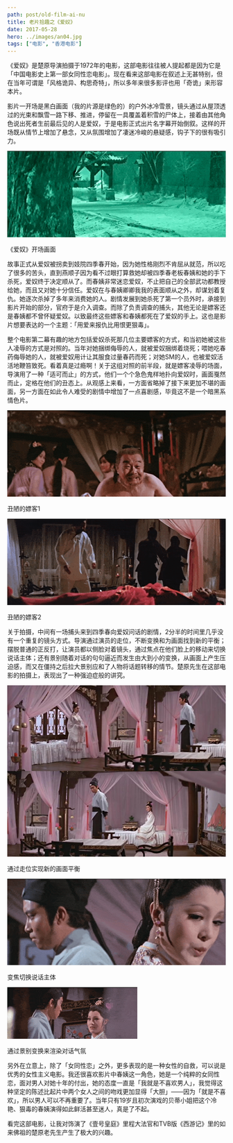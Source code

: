 ```yaml
---
path: post/old-film-ai-nu
title: 老片拾趣之《爱奴》
date: 2017-05-28
hero: ../images/an04.jpg
tags: ["电影", "香港电影"]
---
```


《爱奴》是楚原导演拍摄于1972年的电影，这部电影往往被人提起都是因为它是「中国电影史上第一部女同性恋电影」。现在看来这部电影在叙述上无甚特别，但在当年可谓是「风格诡异、构思奇特」，所以多年来很多影评也用「奇诡」来形容本片。

影片一开场是黑白画面（我的片源是绿色的）的户外冰冷雪景，镜头通过从屋顶透过的光束和飘雪一路下移、推进，停留在一具覆盖着积雪的尸体上，接着由其他角色说出死者生前最后见的人是爱奴，于是电影正式出片名字幕开始倒叙。这样的开场既从情节上增加了悬念，又从氛围增加了凄迷冷峻的悬疑感，钩子下的很有吸引力。

![《爱奴》开场画面](../images/an01.gif)
<p class="uk-text-small uk-text-muted">《爱奴》开场画面</p>

故事正式从爱奴被拐卖到妓院四季春开始，因为她性格刚烈不肯屈从就范，所以吃了很多的苦头，直到燕顺子因为看不过眼打算救她却被四季春老板春姨和她的手下杀死，爱奴终于决定顺从了。而春姨非常迷恋爱奴，不止把自己的全部武功都教授给她，而且又对她十分信任。爱奴在与春姨卿卿我我的表面顺从之外，却谋划着复仇。她逐次杀掉了多年来消费她的人。剧情发展到她杀死了第一个员外时，承接到影片开始的部分，官府于是介入调查。而除了负责调查的捕头，其他无论是嫖客还是春姨都不曾怀疑爱奴。以致最终这些嫖客和春姨都死在了爱奴的手上。这也是影片想要表达的一个主题：「用爱来报仇比用恨更狠毒」。

整个电影第二幕有趣的地方包括爱奴杀死那几位主要嫖客的方式，和当初她被这些人凌辱的方式是对照的。当年对她捆绑侮辱的人，就被爱奴捆绑着烧死；喂她吃春药侮辱她的人，就被爱奴用计让其服食过量春药而死；对她SM的人，也被爱奴活活地鞭笞致死。看着真是过瘾啊！关于这组对照的前半段，就是嫖客凌辱的场面，导演用了一种「适可而止」的方式，他们一个个急色鬼样地扑向爱奴时，画面戛然而止，定格在他们的丑态上。从观感上来看，一方面省略掉了接下来更加不堪的画面，另一方面在如此令人难受的剧情中增加了一点喜剧感，毕竟这不是一个暗黑系情色片。

![丑陋的嫖客1](../images/an02.gif)
<p class="uk-text-small uk-text-muted">丑陋的嫖客1</p>

![丑陋的嫖客2](../images/an03.gif)
<p class="uk-text-small uk-text-muted">丑陋的嫖客2</p>

关于拍摄，中间有一场捕头来到四季春向爱奴问话的剧情，2分半的时间里几乎没有一个重复的镜头方式。导演通过演员的走位，不断变换和为画面找到新的平衡；摆脱普通的正反打，让演员都以侧脸对着镜头，通过焦点在他们脸上的移动来切换说话主体；还有景别随着对话的句句逼近而发生由大到小的变换，从画面上产生压迫感，而又在僵持之后拉大景别应和了人物将话题转移的情节。楚原先生在这部电影的拍摄上，表现出了一种强迫症般的讲究。

![通过走位实现新的画面平衡](../images/an04.jpg)
<p class="uk-text-small uk-text-muted">通过走位实现新的画面平衡</p>

![变焦切换说话主体](../images/an05.gif)
<p class="uk-text-small uk-text-muted">变焦切换说话主体</p>

![通过景别变换来渲染对话气氛](../images/an06.gif)
<p class="uk-text-small uk-text-muted">通过景别变换来渲染对话气氛</p>

另外在立意上，除了「女同性恋」之外，更多表现的是一种女性的自救，可以说是优秀的女性主义电影。我还很喜欢影片中春姨这一角色，她是一个纯粹的女同性恋，面对男人对她十年的付出，她的态度一直是「我就是不喜欢男人」，我觉得这种坚定的陈述比起片中两个女人之间的吻戏更加显得「大胆」——因为「就是不喜欢」，所以男人可以不再重要了。当年只有19岁且初次演戏的贝蒂小姐把这个冷艳、狠毒的春姨演得如此鲜活甚至迷人，真是了不起。

看完这部电影，让我对饰演了《壹号皇庭》里程大法官和TVB版《西游记》里的如来佛祖的楚原老先生产生了极大的兴趣。

